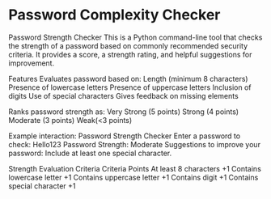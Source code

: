 # Password Complexity Checker
Password Strength Checker
This is a Python command-line tool that checks the strength of a password based on commonly recommended security criteria. It provides a score, a strength rating, and helpful suggestions for improvement.

Features
Evaluates password based on:
Length (minimum 8 characters)
Presence of lowercase letters
Presence of uppercase letters
Inclusion of digits
Use of special characters
Gives feedback on missing elements

Ranks password strength as:
Very Strong (5 points)
Strong (4 points)
Moderate (3 points)
Weak(<3 points)

Example interaction:
Password Strength Checker
Enter a password to check: Hello123
Password Strength: Moderate
Suggestions to improve your password:
Include at least one special character.

Strength Evaluation Criteria
Criteria	Points
At least 8 characters	+1
Contains lowercase letter	+1
Contains uppercase letter	+1
Contains digit	+1
Contains special character	+1
